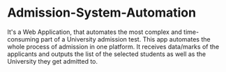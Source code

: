 # Admission-System-Automation
It's a Web Application, that automates the most complex and time-consuming part of a University admission test. This app automates the whole process of admission in one platform. It receives data/marks of the applicants and outputs the list of the selected students as well as the University they get admitted to.
